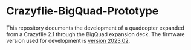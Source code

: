 # Crazyflie-BigQuad-Prototype
This repository documents the development of a quadcopter expanded from a Crazyflie 2.1 through the BigQuad expansion deck. The firmware version used for development is [version 2023.02](https://github.com/bitcraze/crazyflie-firmware/releases/tag/2023.02).
